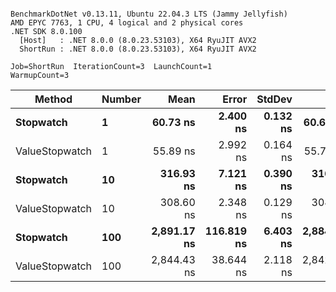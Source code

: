 ```

BenchmarkDotNet v0.13.11, Ubuntu 22.04.3 LTS (Jammy Jellyfish)
AMD EPYC 7763, 1 CPU, 4 logical and 2 physical cores
.NET SDK 8.0.100
  [Host]   : .NET 8.0.0 (8.0.23.53103), X64 RyuJIT AVX2
  ShortRun : .NET 8.0.0 (8.0.23.53103), X64 RyuJIT AVX2

Job=ShortRun  IterationCount=3  LaunchCount=1  
WarmupCount=3  

```
| Method         | Number | Mean        | Error      | StdDev   | Min         | Max         | Gen0   | Allocated |
|--------------- |------- |------------:|-----------:|---------:|------------:|------------:|-------:|----------:|
| **Stopwatch**      | **1**      |    **60.73 ns** |   **2.400 ns** | **0.132 ns** |    **60.63 ns** |    **60.88 ns** | **0.0005** |      **40 B** |
| ValueStopwatch | 1      |    55.89 ns |   2.992 ns | 0.164 ns |    55.76 ns |    56.07 ns |      - |         - |
| **Stopwatch**      | **10**     |   **316.93 ns** |   **7.121 ns** | **0.390 ns** |   **316.68 ns** |   **317.38 ns** | **0.0005** |      **40 B** |
| ValueStopwatch | 10     |   308.60 ns |   2.348 ns | 0.129 ns |   308.50 ns |   308.74 ns |      - |         - |
| **Stopwatch**      | **100**    | **2,891.17 ns** | **116.819 ns** | **6.403 ns** | **2,884.73 ns** | **2,897.54 ns** |      **-** |      **40 B** |
| ValueStopwatch | 100    | 2,844.43 ns |  38.644 ns | 2.118 ns | 2,842.99 ns | 2,846.86 ns |      - |         - |
